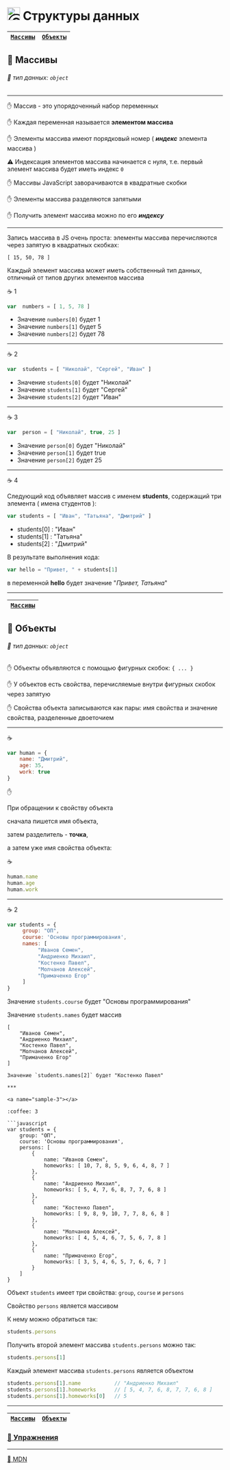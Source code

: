 # <img src="https://avatars2.githubusercontent.com/u/19735284?s=40&v=4" width="30" title="Ⓒ Irina Fylyppova ( garevna ) 2019"/> Структуры данных

<a name="array"></a>

| [`Массивы`](#array) | [`Объекты`](#object) |
|-|-|

## 📖 Массивы

###### :pushpin: тип данных: `object`

***

:raised_hand: Массив - это упорядоченный набор переменных

:raised_hand: Каждая переменная называется **элементом массива**

:raised_hand: Элементы массива имеют порядковый номер ( **_индекс_** элемента массива )

:warning: Индексация элементов массива начинается с нуля, т.е. первый элемент массива будет иметь индекс `0`

:raised_hand: Массивы JavaScript заворачиваются в квадратные скобки

:raised_hand: Элементы массива разделяются запятыми

:raised_hand: Получить элемент массива можно по его **_индексу_**

***

Запись массива в JS очень проста: элементы массива перечисляются через запятую в квадратных скобках:
```
[ 15, 50, 78 ]
```

Каждый элемент массива может иметь собственный тип данных, отличный от типов других элементов массива

:coffee: 1

```javascript
var  numbers = [ 1, 5, 78 ]
```

* Значение    `numbers[0]`     будет     1
* Значение    `numbers[1]`     будет     5
* Значение    `numbers[2]`     будет     78

***

:coffee: 2

```javascript
var  students = [ "Николай", "Сергей", "Иван" ]
```
* Значение    `students[0]`     будет     "Николай"
* Значение    `students[1]`     будет     "Сергей"
* Значение    `students[2]`     будет     "Иван"

***

:coffee: 3

```javascript
var  person = [ "Николай", true, 25 ]
```

* Значение    `person[0]`     будет     "Николай"
* Значение    `person[1]`     будет     true
* Значение    `person[2]`     будет     25

***

:coffee: 4

Следующий код объявляет массив с именем **students**, содержащий три элемента ( имена студентов ):

```javascript
var students = [ "Иван", "Татьяна", "Дмитрий" ]
```

* students[0] :  "Иван"
* students[1] :  "Татьяна"
* students[2] :  "Дмитрий"

В результате выполнения кода:

```javascript
var hello = "Привет, " + students[1]
```
в переменной  **hello**  будет значение "*Привет, Татьяна*"

***

<a name="object"></a>

| [`Массивы`](#array) |
|-|

## 📖 Объекты

###### :pushpin: тип данных: `object`

:raised_hand: Объекты объявляются с помощью фигурных скобок: `{ ... }`

:raised_hand: У объектов есть свойства, перечисляемые внутри фигурных скобок через запятую

:raised_hand: Свойства объекта записываются как пары: имя свойства и значение свойства, разделенные двоеточием

***

:coffee:

```javascript
var human = {
    name: "Дмитрий",
    age: 35,
    work: true
}
```

:raised_hand:

При обращении к свойству объекта

сначала пишется имя объекта,

затем разделитель - **точка**,

а затем уже имя свойства объекта:

:coffee:

```javascript
human.name
human.age
human.work
```

***

<a name="sample-2"></a>

:coffee: 2

```javascript
var students = {
     group: "ОП",
     course: 'Основы программирования',
     names: [
          "Иванов Семен",
          "Андриенко Михаил",
          "Костенко Павел",
          "Молчанов Алексей",
          "Примаченко Егор"
     ]
}
```

Значение  `students.course`  будет "Основы программирования"

Значение `students.names` будет массив
```
[
    "Иванов Семен",
    "Андриенко Михаил",
    "Костенко Павел",
    "Молчанов Алексей",
    "Примаченко Егор"
]

Значение `students.names[2]` будет "Костенко Павел"

***

<a name="sample-3"></a>

:coffee: 3

```javascript
var students = {
    group: "ОП",
    course: 'Основы программирования',
    persons: [
        {
            name: "Иванов Семен",
            homeworks: [ 10, 7, 8, 5, 9, 6, 4, 8, 7 ]
        },
        {
            name: "Андриенко Михаил",
            homeworks: [ 5, 4, 7, 6, 8, 7, 7, 6, 8 ]
        },
        {
            name: "Костенко Павел",
            homeworks: [ 9, 8, 9, 10, 7, 7, 8, 6, 8 ]
        },
        {
            name: "Молчанов Алексей",
            homeworks: [ 4, 5, 4, 6, 7, 5, 6, 7, 8 ]
        },
        {
            name: "Примаченко Егор",
            homeworks: [ 3, 5, 4, 6, 5, 7, 6, 6, 7 ]
        }
    ]
}
```

Объект  `students`  имеет три свойства: `group`,  `course`  и  `persons`

Свойство  `persons`  является массивом

К нему можно обратиться так:

```javascript
students.persons
```

Получить второй элемент массива `students.persons` можно так:

```javascript
students.persons[1]
```

Каждый элемент массива `students.persons` является объектом

```javascript      
students.persons[1].name           // "Андриенко Михаил"
students.persons[1].homeworks      // [ 5, 4, 7, 6, 8, 7, 7, 6, 8 ]
students.persons[1].homeworks[0]   // 5
```

***

| [`Массивы`](#array) | [`Объекты`](#object) |
|-|-|

### [:briefcase: Упражнения](https://docs.google.com/forms/d/e/1FAIpQLSexcuOpJS2d0KNNU1qTUlD5Exnf0FGI9Wb9d2I5YvViwuSKDA/viewform)

***

[:link: MDN](https://developer.mozilla.org/en-US/docs/Web/JavaScript/Data_structures)
